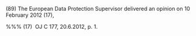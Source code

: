 (89) The European Data Protection Supervisor delivered an opinion on 10 February 2012 (17),

%%% (17)  OJ C 177, 20.6.2012, p. 1.
